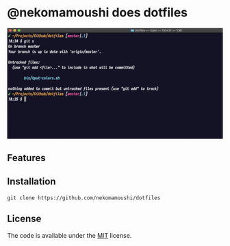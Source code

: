 # @nekomamoushi does dotfiles

![Screenshot](screenshot.png)

## Features

## Installation

```
git clone https://github.com/nekomamoushi/dotfiles
```
## License
The code is available under the [MIT](LICENSE.txt) license.